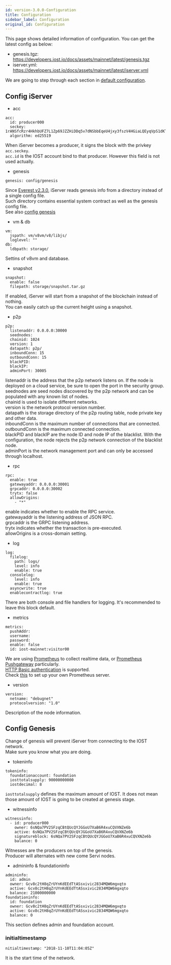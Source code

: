 ```yaml
---
id: version-3.0.0-Configuration
title: Configuration
sidebar_label: Configuration
original_id: Configuration
---
```


This page shows detailed information of configuration.
You can get the latest config as below:

- genesis.tgz: https://developers.iost.io/docs/assets/mainnet/latest/genesis.tgz
- iserver.yml: https://developers.iost.io/docs/assets/mainnet/latest/iserver.yml

We are going to step through each section in [default configuration](https://github.com/iost-official/go-iost/tree/master/config).

## Config iServer

- acc

```
acc:
  id: producer000
  seckey: 1rANSfcRzr4HkhbUFZ7L1Zp69JZZHiDDq5v7dNSbbEqeU4jxy3fszV4HGiaLQEyqVpS1dKT9g7zCVRxBVzuiUzB
  algorithm: ed25519
```

When iServer becomes a producer, it signs the block with the privkey `acc.seckey`.   
`acc.id` is the IOST account bind to that producer.
However this field is not used actually.

- genesis

```
genesis: config/genesis
```

Since [Everest v2.3.0](https://github.com/iost-official/go-iost/releases/tag/everest-v2.2.0), iServer reads genesis info from a directory instead of a single config file.   
Such directory contains essential system contract as well as the genesis config file.   
See also [config genesis](#config-genesis)

- vm & db

```
vm:
  jspath: vm/v8vm/v8/libjs/
  loglevel: ""
db:
  ldbpath: storage/
```

Settins of v8vm and database.

- snapshot

```
snapshot:
  enable: false
  filepath: storage/snapshot.tar.gz
```

If enabled, iServer will start from a snapshot of the blockchain instead of nothing.   
You can easily catch up the current height using a snapshot.

- p2p

```
p2p:
  listenaddr: 0.0.0.0:30000
  seednodes:
  chainid: 1024
  version: 1
  datapath: p2p/
  inboundConn: 15
  outboundConn: 15
  blackPID:
  blackIP:
  adminPort: 30005
```

listenaddr is the address that the p2p network listens on. If the node is deployed on a cloud service, be sure to open the port in the security group.  
seednodes are seed nodes discovered by the p2p network and can be populated with any known list of nodes.  
chainid is used to isolate different networks.  
version is the network protocol version number.  
datapath is the storage directory of the p2p routing table, node private key and other data.  
inboundConn is the maximum number of connections that are connected.  
outboundConn is the maximum connected connection.  
blackPID and blackIP are the node ID and node IP of the blacklist. With the configuration, the node rejects the p2p network connection of the blacklist node.  
adminPort is the network management port and can only be accessed through localhost.

- rpc

```
rpc:
  enable: true
  gatewayaddr: 0.0.0.0:30001
  grpcaddr: 0.0.0.0:30002
  trytx: false
  allowOrigins:
    - "*"
```

enable indicates whether to enable the RPC service.  
gatewayaddr is the listening address of JSON RPC.  
grpcaddr is the GRPC listening address.  
trytx indicates whether the transaction is pre-executed.  
allowOrigins is a cross-domain setting.  

- log

```
log:
  filelog:
    path: logs/
    level: info
    enable: true
  consolelog:
    level: info
    enable: true
  asyncwrite: true
  enablecontractlog: true
```

There are both console and file handlers for logging.
It's recommended to leave this block default.

- metrics

```
metrics:
  pushAddr:
  username:
  password:
  enable: false
  id: iost-mainnet:visitor00
```

We are using [Prometheus](https://prometheus.io/) to collect realtime data, or [Prometheus Pushgateway](https://github.com/prometheus/pushgateway) particularly.   
[HTTP Basic authentication](https://en.wikipedia.org/wiki/Basic_access_authentication) is supported.   
Check [this](4-running-iost-node/Metrics.md) to set up your own Prometheus server.

- version

```
version:
  netname: "debugnet"
  protocolversion: "1.0"
```

Description of the node information.

## Config Genesis

Change of genesis will prevent iServer from connecting to the IOST network.   
Make sure you know what you are doing.

- tokeninfo

```
tokeninfo:
  foundationaccount: foundation
  iosttotalsupply: 90000000000
  iostdecimal: 8
```

`iosttotalsupply` defines the maximum amount of IOST.
It does not mean those amount of IOST is going to be created at genesis stage.

- witnessinfo

```
witnessinfo:
  - id: producer000
    owner: 6sNQa7PV2SFzqCBtQUcQYJGGoU7XaB6R4xuCQVXNZe6b
    active: 6sNQa7PV2SFzqCBtQUcQYJGGoU7XaB6R4xuCQVXNZe6b
    signatureblock: 6sNQa7PV2SFzqCBtQUcQYJGGoU7XaB6R4xuCQVXNZe6b
    balance: 0
```

Witnesses are the producers on top of the genesis.   
Producer will alternates with new come Servi nodes.

- admininfo & foundationinfo

```
admininfo:
  id: admin
  owner: Gcv8c2tH8qZrUYnKdEEdTtASsxivic2834MQW6mgxqto 
  active: Gcv8c2tH8qZrUYnKdEEdTtASsxivic2834MQW6mgxqto
  balance: 21000000000
foundationinfo:
  id: foundation
  owner: Gcv8c2tH8qZrUYnKdEEdTtASsxivic2834MQW6mgxqto
  active: Gcv8c2tH8qZrUYnKdEEdTtASsxivic2834MQW6mgxqto
  balance: 0
```

This section defines admin and foundation account.

### initialtimestamp

```
nitialtimestamp: "2018-11-10T11:04:05Z"
```

It is the start time of the network.
